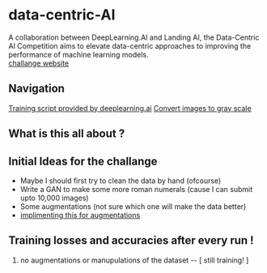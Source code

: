 # data-centric-AI
A collaboration between DeepLearning.AI and Landing AI, the Data-Centric AI Competition aims to elevate data-centric approaches to improving the performance of machine learning models.
</br>
[challange website](https://https-deeplearning-ai.github.io/data-centric-comp/?utm_source=thebatch&utm_medium=newsletter&utm_campaign=dc-ai-competition&utm_content=dl-ai)

## Navigation
[Training script provided by deeplearning.ai](./data-ai/train.py)
[Convert images to gray scale](./data-ai/convert.py)

## What is this all about ?

## Initial Ideas for the challange 
* Maybe I should first try to clean the data by hand (ofcourse)
* Write a GAN to make some more roman numerals (cause I can submit upto 10,000 images)
* Some augmentations (not sure which one will make the data better)
* [implimenting this for augmentations](https://arxiv.org/pdf/1805.09501v3.pdf)

## Training losses and accuracies after every run !

1. no augmentations or manupulations of the dataset -- [ still training! ]
